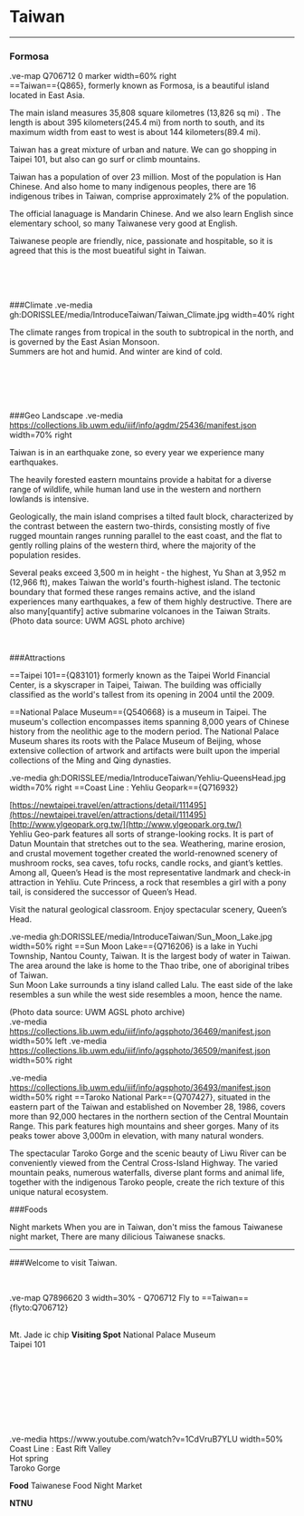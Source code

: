 # Taiwan

---
### Formosa 

.ve-map Q706712 0 marker width=60% right
<br>
==Taiwan=={Q865}, formerly known as Formosa, is a beautiful island located in East Asia. 

The main island measures 35,808 square kilometres (13,826 sq mi) . The length is about 395 kilometers(245.4 mi) from north to south, and its maximum width from east to west is about 144 kilometers(89.4 mi). 

Taiwan has a great mixture of urban and nature. We can go shopping in Taipei 101,  but also can go surf or climb mountains.

Taiwan has a population of over 23 million. Most of the population is Han Chinese. And also home to many indigenous peoples, there are 16 indigenous tribes in Taiwan, comprise approximately 2% of the population. 

The official lanaguage is Mandarin Chinese. And we also learn English since elementary school, so many Taiwanese very good at English. 

Taiwanese people are friendly, nice, passionate and hospitable, so it is agreed that this is the most bueatiful sight in Taiwan.
 
<br>
<br>
<br>

###Climate
.ve-media gh:DORISSLEE/media/IntroduceTaiwan/Taiwan_Climate.jpg width=40% right

The climate ranges from tropical in the south to subtropical in the north, and is governed by the East Asian Monsoon. 
<br>
Summers are hot and humid. And winter are kind of cold.

<br>
<br>
<br>
<br>




###Geo Landscape
.ve-media  https://collections.lib.uwm.edu/iiif/info/agdm/25436/manifest.json width=70% right


Taiwan is in an earthquake zone, so every year we experience many earthquakes.

The heavily forested eastern mountains provide a habitat for a diverse range of wildlife, while human land use in the western and northern lowlands is intensive.

Geologically, the main island comprises a tilted fault block, characterized by the contrast between the eastern two-thirds, consisting mostly of five rugged mountain ranges running parallel to the east coast, and the flat to gently rolling plains of the western third, where the majority of the population resides. 

Several peaks exceed 3,500 m in height - the highest, Yu Shan at 3,952 m (12,966 ft), makes Taiwan the world's fourth-highest island. The tectonic boundary that formed these ranges remains active, and the island experiences many earthquakes, a few of them highly destructive. There are also many[quantify] active submarine volcanoes in the Taiwan Straits.
(Photo data source: UWM AGSL photo archive)
<br>
<br>
<br>
 
###Attractions

==Taipei 101=={Q83101}  formerly known as the Taipei World Financial Center, is a skyscraper in Taipei, Taiwan. The building was officially classified as the world's tallest from its opening in 2004 until the 2009.

==National Palace Museum=={Q540668} is a museum in Taipei.  The museum's collection encompasses items spanning 8,000 years of Chinese history from the neolithic age to the modern period. The National Palace Museum shares its roots with the Palace Museum of Beijing, whose extensive collection of artwork and artifacts were built upon the imperial collections of the Ming and Qing dynasties.

.ve-media gh:DORISSLEE/media/IntroduceTaiwan/Yehliu-QueensHead.jpg width=70% right
==Coast Line : Yehliu Geopark=={Q716932} 

[https://newtaipei.travel/en/attractions/detail/111495](https://newtaipei.travel/en/attractions/detail/111495)<br>
[http://www.ylgeopark.org.tw/](http://www.ylgeopark.org.tw/)<br>
Yehliu Geo-park features all sorts of strange-looking rocks. It is part of Datun Mountain that stretches out to the sea. Weathering, marine erosion, and crustal movement together created the world-renowned scenery of mushroom rocks, sea caves, tofu rocks, candle rocks, and giant’s kettles. Among all, Queen’s Head is the most representative landmark and check-in attraction in Yehliu. Cute Princess, a rock that resembles a girl with a pony tail, is considered the successor of Queen’s Head.<br>

Visit the natural geological classroom. Enjoy spectacular scenery, Queen’s Head.
 
.ve-media gh:DORISSLEE/media/IntroduceTaiwan/Sun_Moon_Lake.jpg width=50% right
==Sun Moon Lake=={Q716206} is a lake in Yuchi Township, Nantou County, Taiwan. It is the largest body of water in Taiwan. The area around the lake is home to the Thao tribe, one of aboriginal tribes of Taiwan. 
<br>
Sun Moon Lake surrounds a tiny island called Lalu. The east side of the lake resembles a sun while the west side resembles a moon, hence the name.

(Photo data source: UWM AGSL photo archive)
<br>
.ve-media  https://collections.lib.uwm.edu/iiif/info/agsphoto/36469/manifest.json width=50% left
.ve-media https://collections.lib.uwm.edu/iiif/info/agsphoto/36509/manifest.json width=50% right
<br>

.ve-media https://collections.lib.uwm.edu/iiif/info/agsphoto/36493/manifest.json width=50% right
==Taroko National Park=={Q707427}, situated in the eastern part of the Taiwan and established on November 28, 1986, covers more than 92,000 hectares in the northern section of the Central Mountain Range. This park features high mountains and sheer gorges. Many of its peaks tower above 3,000m in elevation, with many natural wonders. 

The spectacular Taroko Gorge and the scenic beauty of Liwu River can be conveniently viewed from the Central Cross-Island Highway. The varied mountain peaks, numerous waterfalls, diverse plant forms and animal life, together with the indigenous Taroko people, create the rich texture of this unique natural ecosystem.

###Foods

Night markets
When you are in Taiwan, don't miss the famous Taiwanese night market, There are many dilicious Taiwanese snacks. 


---
###Welcome to visit Taiwan.

<br>

.ve-map Q7896620 3  width=30% 
    - Q706712 
Fly to ==Taiwan=={flyto:Q706712}  
<br>
 
Mt. Jade 
ic chip 
**Visiting Spot**
National Palace Museum<br>
Taipei 101<br>


<br>
<br>
<br>
<br>
<br>
<br>
<br>
<br>
.ve-media https://www.youtube.com/watch?v=1CdVruB7YLU width=50%
Coast Line : East Rift Valley <br>
Hot spring<br>
Taroko Gorge<br>

**Food**
Taiwanese Food
Night Market

**NTNU**
